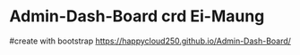 # Admin-Dash-Board crd Ei-Maung
#create with bootstrap
https://happycloud250.github.io/Admin-Dash-Board/
